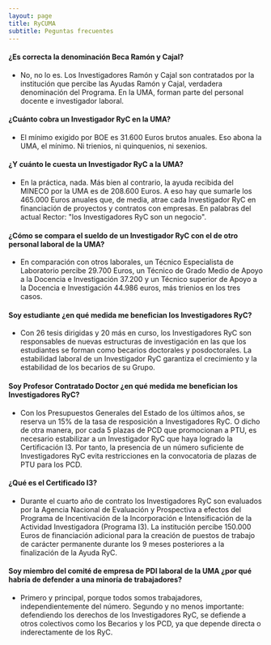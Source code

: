 ```yaml
---
layout: page
title: RyCUMA
subtitle: Peguntas frecuentes
---
```


#### ¿Es correcta la denominación Beca Ramón y Cajal?
- No, no lo es. Los Investigadores Ramón y Cajal son contratados por la institución que percibe las Ayudas Ramón y Cajal, verdadera denominación del Programa. En la UMA, forman parte del personal docente e investigador laboral.

#### ¿Cuánto cobra un Investigador RyC en la UMA?
- El mínimo exigido por BOE es 31.600 Euros brutos anuales. Eso abona la UMA, el mínimo. Ni trienios, ni quinquenios, ni sexenios.

#### ¿Y cuánto le cuesta un Investigador RyC a la UMA?
- En la práctica, nada. Más bien al contrario, la ayuda recibida del MINECO por la UMA es de 208.600 Euros. A eso hay que sumarle los 465.000 Euros anuales que, de media, atrae cada Investigador RyC en financiación de proyectos y contratos con empresas. En palabras del actual Rector: "los Investigadores RyC son un negocio".

#### ¿Cómo se compara el sueldo de un Investigador RyC con el de otro personal laboral de la UMA?
- En comparación con otros laborales, un Técnico Especialista de Laboratorio percibe 29.700 Euros, un Técnico de Grado Medio de Apoyo a la Docencia e Investigación 37.200 y un Técnico superior de Apoyo a la Docencia e Investigación 44.986 euros, más trienios en los tres casos.

#### Soy estudiante ¿en qué medida me benefician los Investigadores RyC?
- Con 26 tesis dirigidas y 20 más en curso, los Investigadores RyC son responsables de nuevas estructuras de investigación en las que los  estudiantes se forman como becarios doctorales y posdoctorales. La estabilidad laboral de un Investigador RyC garantiza el crecimiento y la estabilidad de los becarios de su Grupo.

#### Soy Profesor Contratado Doctor ¿en qué medida me benefician los Investigadores RyC?
- Con los Presupuestos Generales del Estado de los últimos años, se reserva un 15% de la tasa de resposición a Investigadores RyC. O dicho de otra manera, por cada 5 plazas de PCD que promocionan a PTU, es necesario estabilizar a un Investigador RyC que haya logrado la Certificación I3. Por tanto, la presencia de un número suficiente de Investigadores RyC evita restricciones en la convocatoria de plazas de PTU para los PCD.

#### ¿Qué es el Certificado I3?
- Durante el cuarto año de contrato los Investigadores RyC son evaluados por la Agencia Nacional de Evaluación y Prospectiva a efectos del Programa de Incentivación de la Incorporación e Intensificación de la Actividad Investigadora (Programa I3). La institución percibe 150.000 Euros de financiación adicional para la creación de puestos de trabajo de carácter permanente durante los 9 meses posteriores a la finalización de la Ayuda RyC.

#### Soy miembro del comité de empresa de PDI laboral de la UMA ¿por qué habría de defender a una minoría de trabajadores?
- Primero y principal, porque todos somos trabajadores, independientemente del número. Segundo y no menos importante: defendiendo los derechos de los Investigadores RyC, se defiende a otros colectivos como los Becarios y los PCD, ya que depende directa o inderectamente de los RyC.

